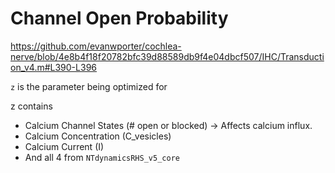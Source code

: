 # Channel Open Probability

https://github.com/evanwporter/cochlea-nerve/blob/4e8b4f18f20782bfc39d88589db9f4e04dbcf507/IHC/Transduction_v4.m#L390-L396

`z` is the parameter being optimized for

z contains

* Calcium Channel States (# open or blocked)
    -> Affects calcium influx.
* Calcium Concentration (C_vesicles)
* Calcium Current (I)
* And all 4 from `NTdynamicsRHS_v5_core`